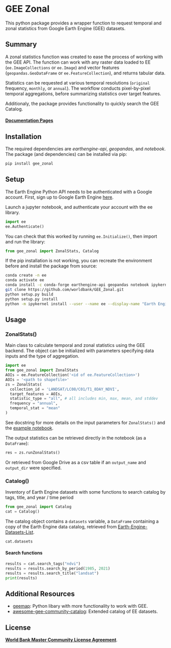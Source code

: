 # GEE Zonal

This python package provides a wrapper function to request temporal and zonal statistics from Google Earth Engine (GEE) datasets.

## Summary

A zonal statistics function was created to ease the process of working with the GEE API. The function can work with any raster data loaded to EE (`ee.ImageCollections` or `ee.Image`) and vector features (`geopandas.GeoDataFrame` or `ee.FeatureCollection`), and returns tabular data.

Statistics can be requested at various temporal resolutions (`original` frequency, `monthly`, or `annual`). The workflow conducts pixel-by-pixel temporal aggregations, before summarizing statistics over target features.

Additionaly, the package provides functionality to quickly search the GEE Catalog.

#### [Documentation Pages](https://worldbank.github.io/GEE_Zonal/)

## Installation

The required dependencies are *earthengine-api*, *geopandas*, and *notebook*. The package (and dependencies) can be installed via pip:

```sh
pip install gee_zonal
```

## Setup

The Earth Engine Python API needs to be authenticated with a Google account. First, sign up to Google Earth Engine [here](https://earthengine.google.com/signup/). 

Launch a jupyter notebook, and authenticate your account with the ee library.

```python
import ee
ee.Authenticate()
```

You can check that this worked by running `ee.Initialize()`, then import and run the library:

```python
from gee_zonal import ZonalStats, Catalog
```

If the pip installation is not working, you can recreate the environment before and install the package from source:

```sh
conda create -n ee
conda activate ee
conda install -c conda-forge earthengine-api geopandas notebook ipykernel​
git clone https://github.com/worldbank/GEE_Zonal.git
python setup.py build
python setup.py install
python -m ipykernel install --user --name ee --display-name "Earth Engine"
```

## Usage

### ZonalStats() 

Main class to calculate temporal and zonal statistics using the GEE backend. The object can be initialized with parameters specifying data inputs and the type of aggregation.

```python
import ee
from gee_zonal import ZonalStats
AOIs = ee.FeatureCollection('<id of ee.FeatureCollection>')
AOIs = '<path to shapefile>'
zs = ZonalStats(
  collection_id = 'LANDSAT/LC08/C01/T1_8DAY_NDVI',
  target_features = AOIs,
  statistic_type = "all", # all includes min, max, mean, and stddev
  frequency = "annual",
  temporal_stat = "mean"
)
```

See docstring for more details on the input parameters for `ZonalStats()` and the [example notebook](./notebooks/Test%20Zonal%20Statistics.ipynb).

The output statistics can be retrieved directly in the notebook (as a `DataFrame`):

```python
res = zs.runZonalStats()
```

Or retrieved from Google Drive as a csv table if an `output_name` and `output_dir` were specified.

### Catalog()

Inventory of Earth Engine datasets with some functions to search catalog by tags, title, and year / time period

```python
from gee_zonal import Catalog
cat = Catalog()
```

The catalog object contains a `datasets` variable, a `DataFrame` containing a copy of the Earth Engine data catalog, retrieved from [Earth-Engine-Datasets-List](https://github.com/samapriya/Earth-Engine-Datasets-List).

```python
cat.datasets
```

#### Search functions

```python
results = cat.search_tags("ndvi")
results = results.search_by_period(1985, 2021)
results = results.search_title("landsat")
print(results)
```

## Additional Resources

- [geemap](https://geemap.org/): Python libary with more functionality to work with GEE.
- [awesome-gee-community-catalog](https://gee-community-catalog.org/): Extended catalog of EE datasets. 

## License

[**World Bank Master Community License Agreement**](LICENSE.md).
